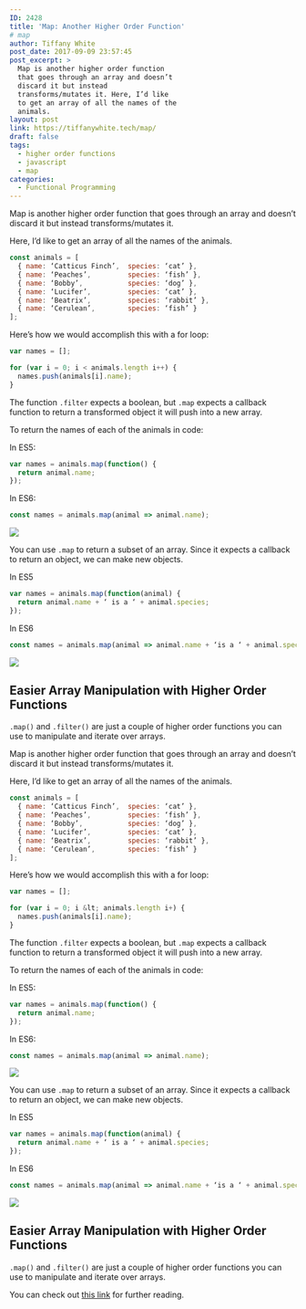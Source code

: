 ```yaml
---
ID: 2428
title: 'Map: Another Higher Order Function'
# map
author: Tiffany White
post_date: 2017-09-09 23:57:45
post_excerpt: >
  Map is another higher order function
  that goes through an array and doesn’t
  discard it but instead
  transforms/mutates it. Here, I’d like
  to get an array of all the names of the
  animals.
layout: post
link: https://tiffanywhite.tech/map/
draft: false
tags:
  - higher order functions
  - javascript
  - map
categories:
  - Functional Programming
---
```



Map is another higher order function that goes through an array and doesn’t discard it but instead transforms/mutates it.

Here, I’d like to get an array of all the names of the animals.

```js
const animals = [
  { name: ‘Catticus Finch’,  species: ‘cat’ },
  { name: ‘Peaches’,         species: ‘fish’ },
  { name: ‘Bobby’,           species: ‘dog’ },
  { name: ‘Lucifer’,         species: ‘cat’ },
  { name: ‘Beatrix’,         species: ‘rabbit’ },
  { name: ‘Cerulean’,        species: ‘fish’ }
];
```

Here’s how we would accomplish this with a for loop:
```js
var names = [];

for (var i = 0; i < animals.length i++) {
  names.push(animals[i].name); 
}
```

The function `.filter` expects a boolean, but `.map` expects a callback function to return a transformed object it will push into a new array.

To return the names of each of the animals in code:

In ES5: 
```js
var names = animals.map(function() {
  return animal.name;
});
```

In ES6:
```js
const names = animals.map(animal => animal.name);
```
![](https://cl.ly/3D472P333D09/Screen%20Recording%202018-03-19%20at%2002.53%20PM.gif)

You can use `.map` to return a subset of an array. Since it expects a callback to return an object, we can make new objects.

In ES5
```js
var names = animals.map(function(animal) {
  return animal.name + ‘ is a ‘ + animal.species;
});
```

In ES6
```js
const names = animals.map(animal => animal.name + ‘is a ‘ + animal.species);
```
![](https://cl.ly/3s111R402r2C/Screen%20Recording%202018-03-19%20at%2002.55%20PM.gif)

## Easier Array Manipulation with Higher Order Functions

`.map()` and `.filter()` are just a couple of higher order functions you can use to manipulate and iterate over arrays.

Map is another higher order function that goes through an array and doesn’t discard it but instead transforms/mutates it.

Here, I’d like to get an array of all the names of the animals.

```js
const animals = [
  { name: ‘Catticus Finch’,  species: ‘cat’ },
  { name: ‘Peaches’,         species: ‘fish’ },
  { name: ‘Bobby’,           species: ‘dog’ },
  { name: ‘Lucifer’,         species: ‘cat’ },
  { name: ‘Beatrix’,         species: ‘rabbit’ },
  { name: ‘Cerulean’,        species: ‘fish’ }
];
```

Here’s how we would accomplish this with a for loop:
```js
var names = [];

for (var i = 0; i &lt; animals.length i+) {
  names.push(animals[i].name); 
}
```

The function `.filter` expects a boolean, but `.map` expects a callback function to return a transformed object it will push into a new array.

To return the names of each of the animals in code:

In ES5: 
```js
var names = animals.map(function() {
  return animal.name;
});
```

In ES6:
```js
const names = animals.map(animal => animal.name);
```
![](https://cl.ly/3D472P333D09/Screen%20Recording%202018-03-19%20at%2002.53%20PM.gif)

You can use `.map` to return a subset of an array. Since it expects a callback to return an object, we can make new objects.

In ES5
```js
var names = animals.map(function(animal) {
  return animal.name + ‘ is a ‘ + animal.species;
});
```

In ES6
```js
const names = animals.map(animal => animal.name + ‘is a ‘ + animal.species);
```
![](https://cl.ly/3s111R402r2C/Screen%20Recording%202018-03-19%20at%2002.55%20PM.gif)

## Easier Array Manipulation with Higher Order Functions

`.map()` and `.filter()` are just a couple of higher order functions you can use to manipulate and iterate over arrays.





You can check out [this link](http://eloquentjavascript.net/05_higher_order.html) for further reading.
